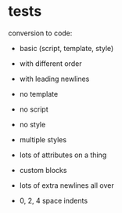 # tests

conversion to code:

- basic (script, template, style)
- with different order
- with leading newlines
- no template
- no script
- no style
- multiple styles
- lots of attributes on a thing

- custom blocks

- lots of extra newlines all over

- 0, 2, 4 space indents